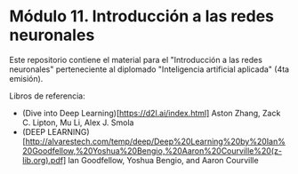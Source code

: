 # Módulo 11. Introducción a las redes neuronales
Este repositorio contiene el material para el "Introducción a las redes neuronales" perteneciente al diplomado "Inteligencia artificial aplicada" (4ta emisión).

Libros de referencia:

* (Dive into Deep Learning)[https://d2l.ai/index.html]
Aston Zhang, Zack C. Lipton, Mu Li, Alex J. Smola
* (DEEP LEARNING)[http://alvarestech.com/temp/deep/Deep%20Learning%20by%20Ian%20Goodfellow,%20Yoshua%20Bengio,%20Aaron%20Courville%20(z-lib.org).pdf]
lan Goodfellow, Yoshua Bengio, and Aaron Courville
